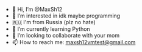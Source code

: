 - 👋 Hi, I’m @MaxSh12
- 👀 I’m interested in idk maybe programming
- 🇷🇺 I'm from Russia (plz no hate)
- 🌱 I’m currently learning Python
- 💞️ I’m looking to collaborate with your mom
- 📫 How to reach me: maxsh12vmtest@gmail.com

<!---
MaxSh12/MaxSh12 is a ✨ special ✨ repository because its `README.md` (this file) appears on your GitHub profile.
You can click the Preview link to take a look at your changes.
--->
